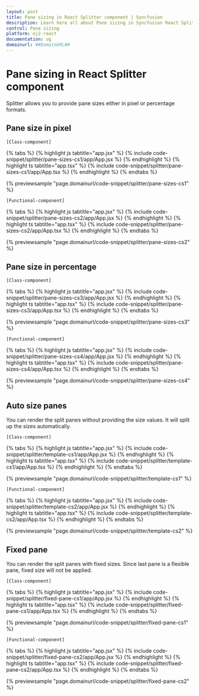 ```yaml
---
layout: post
title: Pane sizing in React Splitter component | Syncfusion
description: Learn here all about Pane sizing in Syncfusion React Splitter component of Syncfusion Essential JS 2 and more.
control: Pane sizing 
platform: ej2-react
documentation: ug
domainurl: ##DomainURL##
---
```


# Pane sizing in React Splitter component

Splitter allows you to provide pane sizes either in pixel or percentage formats.

## Pane size in pixel

`[Class-component]`

{% tabs %}
{% highlight js tabtitle="app.jsx" %}
{% include code-snippet/splitter/pane-sizes-cs1/app/App.jsx %}
{% endhighlight %}
{% highlight ts tabtitle="app.tsx" %}
{% include code-snippet/splitter/pane-sizes-cs1/app/App.tsx %}
{% endhighlight %}
{% endtabs %}

 {% previewsample "page.domainurl/code-snippet/splitter/pane-sizes-cs1" %}

`[Functional-component]`

{% tabs %}
{% highlight js tabtitle="app.jsx" %}
{% include code-snippet/splitter/pane-sizes-cs2/app/App.jsx %}
{% endhighlight %}
{% highlight ts tabtitle="app.tsx" %}
{% include code-snippet/splitter/pane-sizes-cs2/app/App.tsx %}
{% endhighlight %}
{% endtabs %}

 {% previewsample "page.domainurl/code-snippet/splitter/pane-sizes-cs2" %}

## Pane size in percentage

`[Class-component]`

{% tabs %}
{% highlight js tabtitle="app.jsx" %}
{% include code-snippet/splitter/pane-sizes-cs3/app/App.jsx %}
{% endhighlight %}
{% highlight ts tabtitle="app.tsx" %}
{% include code-snippet/splitter/pane-sizes-cs3/app/App.tsx %}
{% endhighlight %}
{% endtabs %}

 {% previewsample "page.domainurl/code-snippet/splitter/pane-sizes-cs3" %}

`[Functional-component]`

{% tabs %}
{% highlight js tabtitle="app.jsx" %}
{% include code-snippet/splitter/pane-sizes-cs4/app/App.jsx %}
{% endhighlight %}
{% highlight ts tabtitle="app.tsx" %}
{% include code-snippet/splitter/pane-sizes-cs4/app/App.tsx %}
{% endhighlight %}
{% endtabs %}

 {% previewsample "page.domainurl/code-snippet/splitter/pane-sizes-cs4" %}

## Auto size panes

You can render the split panes without providing the size values. It will split up the sizes automatically.

`[Class-component]`

{% tabs %}
{% highlight js tabtitle="app.jsx" %}
{% include code-snippet/splitter/template-cs1/app/App.jsx %}
{% endhighlight %}
{% highlight ts tabtitle="app.tsx" %}
{% include code-snippet/splitter/template-cs1/app/App.tsx %}
{% endhighlight %}
{% endtabs %}

 {% previewsample "page.domainurl/code-snippet/splitter/template-cs1" %}

`[Functional-component]`

{% tabs %}
{% highlight js tabtitle="app.jsx" %}
{% include code-snippet/splitter/template-cs2/app/App.jsx %}
{% endhighlight %}
{% highlight ts tabtitle="app.tsx" %}
{% include code-snippet/splitter/template-cs2/app/App.tsx %}
{% endhighlight %}
{% endtabs %}

 {% previewsample "page.domainurl/code-snippet/splitter/template-cs2" %}

## Fixed pane

You can render the split panes with fixed sizes. Since last pane is a flexible pane, fixed size will not be applied.

`[Class-component]`

{% tabs %}
{% highlight js tabtitle="app.jsx" %}
{% include code-snippet/splitter/fixed-pane-cs1/app/App.jsx %}
{% endhighlight %}
{% highlight ts tabtitle="app.tsx" %}
{% include code-snippet/splitter/fixed-pane-cs1/app/App.tsx %}
{% endhighlight %}
{% endtabs %}

 {% previewsample "page.domainurl/code-snippet/splitter/fixed-pane-cs1" %}

`[Functional-component]`

{% tabs %}
{% highlight js tabtitle="app.jsx" %}
{% include code-snippet/splitter/fixed-pane-cs2/app/App.jsx %}
{% endhighlight %}
{% highlight ts tabtitle="app.tsx" %}
{% include code-snippet/splitter/fixed-pane-cs2/app/App.tsx %}
{% endhighlight %}
{% endtabs %}

 {% previewsample "page.domainurl/code-snippet/splitter/fixed-pane-cs2" %}
